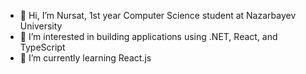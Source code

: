 - 👋 Hi, I’m Nursat, 1st year Computer Science student at Nazarbayev University
- 👀 I’m interested in building applications using .NET, React, and TypeScript
- 🌱 I’m currently learning React.js


<!---
Nursatdeveloper/Nursatdeveloper is a ✨ special ✨ repository because its `README.md` (this file) appears on your GitHub profile.
You can click the Preview link to take a look at your changes.
--->
